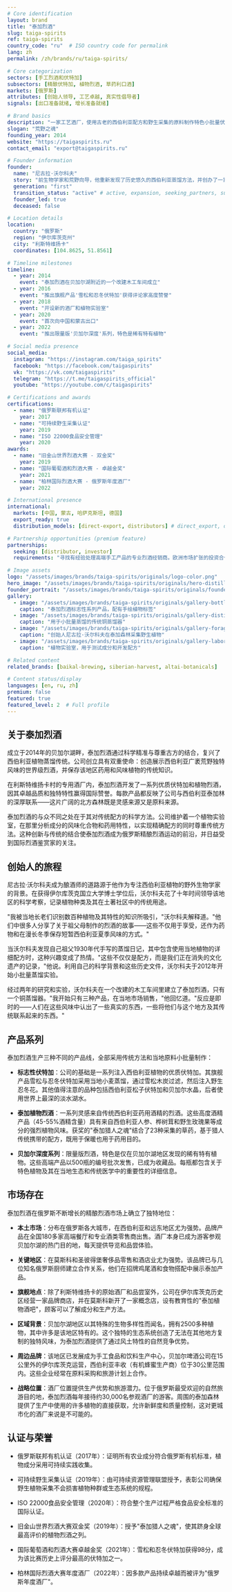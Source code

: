 ```yaml
---
# Core identification
layout: brand
title: "泰加烈酒"
slug: taiga-spirits
ref: taiga-spirits
country_code: "ru"  # ISO country code for permalink
lang: zh
permalink: /zh/brands/ru/taiga-spirits/

# Core categorization
sectors: [手工烈酒和伏特加]
subsectors: [精酿伏特加, 植物烈酒, 草药利口酒]
markets: [俄罗斯]
attributes: [创始人领导, 工艺卓越, 真实性倡导者]
signals: [出口准备就绪, 增长准备就绪]

# Brand basics
description: "一家工艺酒厂，使用古老的西伯利亚配方和野生采集的原料制作特色小批量伏特加和植物烈酒。"
slogan: "荒野之魂"
founding_year: 2014
website: "https://taigaspirits.ru"
contact_email: "export@taigaspirits.ru"

# Founder information
founder:
  name: "尼古拉·沃尔科夫"
  story: "前生物学家和荒野向导，他重新发现了历史悠久的西伯利亚蒸馏方法，并创办了一家酒厂来保存使用濒危野生植物的传统配方。"
  generation: "first"
  transition_status: "active" # active, expansion, seeking_partners, succession
  founder_led: true
  deceased: false

# Location details
location:
  country: "俄罗斯"
  region: "伊尔库茨克州"
  city: "利斯特维扬卡"
  coordinates: [104.8625, 51.8561]

# Timeline milestones
timeline:
  - year: 2014
    event: "泰加烈酒在贝加尔湖附近的一个改建木工车间成立"
  - year: 2016
    event: "推出旗舰产品'雪松和忍冬伏特加'获得评论家高度赞誉"
  - year: 2018
    event: "开设新的酒厂和植物实验室"
  - year: 2020
    event: "首次向中国和蒙古出口"
  - year: 2022
    event: "推出限量版'贝加尔深度'系列，特色是稀有特有植物"

# Social media presence
social_media:
  instagram: "https://instagram.com/taiga_spirits"
  facebook: "https://facebook.com/taigaspirits"
  vk: "https://vk.com/taigaspirits"
  telegram: "https://t.me/taigaspirits_official"
  youtube: "https://youtube.com/c/taigaspirits"

# Certifications and awards
certifications:
  - name: "俄罗斯联邦有机认证"
    year: 2017
  - name: "可持续野生采集认证"
    year: 2019
  - name: "ISO 22000食品安全管理"
    year: 2020
awards:
  - name: "旧金山世界烈酒大赛 - 双金奖"
    year: 2019
  - name: "国际葡萄酒和烈酒大赛 - 卓越金奖"
    year: 2021
  - name: "柏林国际烈酒大赛 - 俄罗斯年度酒厂"
    year: 2022

# International presence
international:
  markets: [中国, 蒙古, 哈萨克斯坦, 德国]
  export_ready: true
  distribution_models: [direct-export, distributors] # direct_export, distributors, e_commerce, franchise, joint_venture

# Partnership opportunities (premium feature)
partnerships:
  seeking: [distributor, investor] 
  requirements: "寻找有经验处理高端手工产品的专业烈酒经销商。欧洲市场扩张的投资合作伙伴，最低承诺50万欧元。"

# Image assets
logo: "/assets/images/brands/taiga-spirits/originals/logo-color.png"
hero_image: "/assets/images/brands/taiga-spirits/originals/hero-distillery.jpg"
founder_portrait: "/assets/images/brands/taiga-spirits/originals/founder-portrait.jpg"
gallery:
  - image: "/assets/images/brands/taiga-spirits/originals/gallery-bottles.jpg"
    caption: "泰加烈酒标志性系列产品，配有手绘植物标签"
  - image: "/assets/images/brands/taiga-spirits/originals/gallery-distillation.jpg"
    caption: "用于小批量蒸馏的传统铜蒸馏器"
  - image: "/assets/images/brands/taiga-spirits/originals/gallery-foraging.jpg"
    caption: "创始人尼古拉·沃尔科夫在泰加森林采集野生植物"
  - image: "/assets/images/brands/taiga-spirits/originals/gallery-laboratory.jpg"
    caption: "植物实验室，用于测试成分和开发配方"

# Related content
related_brands: [baikal-brewing, siberian-harvest, altai-botanicals]

# Content status/display
languages: [en, ru, zh]
premium: false
featured: true
featured_level: 2  # Full profile
---
```


## 关于泰加烈酒

成立于2014年的贝加尔湖畔，泰加烈酒通过科学精准与尊重古方的结合，复兴了西伯利亚植物蒸馏传统。公司创立具有双重使命：创造展示西伯利亚广袤荒野独特风味的世界级烈酒，并保存该地区药用和风味植物的传统知识。

在利斯特维扬卡村的专用酒厂内，泰加烈酒开发了一系列优质伏特加和植物烈酒，因其卓越品质和独特特性赢得国际赞誉。每款产品都反映了公司与西伯利亚泰加林的深厚联系——这片广阔的北方森林既是灵感来源又是原料来源。

泰加烈酒的与众不同之处在于其对传统配方的科学方法。公司维护着一个植物实验室，在那里分析成分的风味化合物和药用特性，以实现精确配方的同时尊重传统方法。这种创新与传统的结合使泰加烈酒成为俄罗斯精酿烈酒运动的前沿，并日益受到国际烈酒鉴赏家的关注。

## 创始人的旅程

尼古拉·沃尔科夫成为酿酒师的道路源于他作为专注西伯利亚植物的野外生物学家的背景。在获得伊尔库茨克国立大学博士学位后，沃尔科夫花了十年时间领导该地区的科学考察，记录植物种类及其在土著社区中的传统用途。

"我被当地长老们识别数百种植物及其特性的知识所吸引，"沃尔科夫解释道。"他们中很多人分享了关于祖父母制作的烈酒的故事——这些不仅用于享受，还作为药物和在漫长冬季保存短暂西伯利亚夏季风味的方式。"

当沃尔科夫发现自己祖父1930年代手写的蒸馏日记，其中包含使用当地植物的详细配方时，这种兴趣变成了热情。"这些不仅仅是配方，而是我们正在消失的文化遗产的记录，"他说。利用自己的科学背景和这些历史文件，沃尔科夫于2012年开始小批量蒸馏实验。

经过两年的研究和实验，沃尔科夫在一个改建的木工车间里建立了泰加烈酒，只有一个铜蒸馏器。"我开始只有三种产品，在当地市场销售，"他回忆道。"反应是即时的——人们在这些风味中认出了一些真实的东西，一些将他们与这个地方及其传统联系起来的东西。"

## 产品系列

泰加烈酒生产三种不同的产品线，全部采用传统方法和当地原料小批量制作：

- **标志性伏特加**：公司的基础是一系列注入西伯利亚植物的优质伏特加。其旗舰产品雪松与忍冬伏特加采用当地小麦蒸馏，通过雪松木炭过滤，然后注入野生忍冬花。其他值得注意的品种包括西伯利亚松子伏特加和贝加尔水晶，后者使用世界上最深的淡水湖水。

- **泰加植物烈酒**：一系列灵感来自传统西伯利亚药用酒精的烈酒。这些高度酒精产品（45-55%酒精含量）具有来自西伯利亚人参、桦树茸和野生玫瑰果等成分的强烈植物风味。获奖的"泰加猎人之魂"结合了23种采集的草药，基于猎人传统携带的配方，既用于保暖也用于药用目的。

- **贝加尔深度系列**：限量版烈酒，特色是仅在贝加尔湖地区发现的稀有特有植物。这些高端产品以500瓶的编号批次发售，已成为收藏品。每瓶都包含关于特色植物及其在当地生态和传统医学中的重要性的详细信息。

## 市场存在

泰加烈酒在俄罗斯不断增长的精酿烈酒市场上确立了独特地位：

- **本土市场**：分布在俄罗斯各大城市，在西伯利亚和远东地区尤为强势。品牌产品在全国180多家高端餐厅和专业酒类零售商出售。酒厂本身已成为游客参观贝加尔湖的热门目的地，每天提供导览和品尝体验。

- **关键地区**：在莫斯科和圣彼得堡奢侈品零售和酒店业尤为强势。该品牌已与几位知名俄罗斯厨师建立合作关系，他们在招牌鸡尾酒和食物搭配中展示泰加产品。

- **旗舰地点**：除了利斯特维扬卡的原始酒厂和品尝室外，公司在伊尔库茨克历史区经营一家品牌商店，并在莫斯科新开了一家概念店，设有教育性的"泰加植物酒吧"，顾客可以了解成分和生产方法。

- **区域背景**：贝加尔湖地区以其特殊的生物多样性而闻名，拥有2500多种植物，其中许多是该地区特有的。这个独特的生态系统创造了无法在其他地方复制的独特风味，为泰加烈酒提供了通过风土特性的自然竞争优势。

- **周边品牌**：该地区已发展成为手工食品和饮料生产中心，贝加尔啤酒公司在15公里外的伊尔库茨克运营，西伯利亚丰收（有机蜂蜜生产商）位于30公里范围内。这些企业经常在原料采购和旅游计划上合作。

- **战略位置**：酒厂位置提供生产优势和旅游潜力。位于俄罗斯最受欢迎的自然旅游目的地，泰加烈酒每年接待约30,000名参观酒厂的游客。周围的泰加森林提供了生产中使用的许多植物的直接获取，允许新鲜度和质量控制，这对更城市化的酒厂来说是不可能的。

## 认证与荣誉

- 俄罗斯联邦有机认证（2017年）：证明所有农业成分符合俄罗斯有机标准，植物成分采用可持续实践收集。

- 可持续野生采集认证（2019年）：由可持续资源管理联盟授予，表彰公司确保野生植物采集不会损害植物种群或生态系统的规程。

- ISO 22000食品安全管理（2020年）：符合整个生产过程严格食品安全标准的国际认证。

- 旧金山世界烈酒大赛双金奖（2019年）：授予"泰加猎人之魂"，使其跻身全球最高评价的植物烈酒之列。

- 国际葡萄酒和烈酒大赛卓越金奖（2021年）：雪松和忍冬伏特加获得98分，成为该比赛历史上评分最高的伏特加之一。

- 柏林国际烈酒大赛年度酒厂（2022年）：因多款产品持续卓越而被评为"俄罗斯年度酒厂"。
